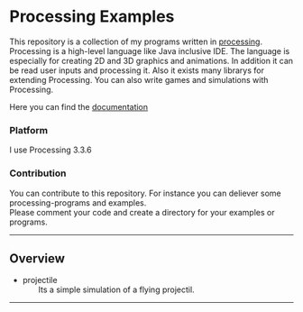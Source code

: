 # Processing Examples  

This repository is a collection of my programs written in [processing](https://processing.org/). Processing is a high-level language like Java inclusive IDE. The language is especially for creating 2D and 3D graphics and animations. In addition it can be read user inputs and processing it. Also it exists many librarys for extending Processing. You can also write games and simulations with Processing.  

Here you can find the [documentation](https://processing.org/reference/)  

### Platform

I use Processing 3.3.6  


### Contribution

You can contribute to this repository. For instance you can deliever some processing-programs and examples.  
Please comment your code and create a directory for your examples or programs.  

---

## Overview  

* projectile  
  &nbsp;&nbsp;&nbsp;&nbsp;&nbsp;&nbsp; Its a simple simulation of a flying projectil.

---

